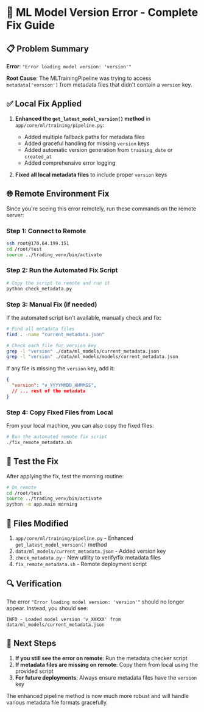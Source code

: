 # 🔧 ML Model Version Error - Complete Fix Guide

## 📋 Problem Summary

**Error**: `"Error loading model version: 'version'"`

**Root Cause**: The MLTrainingPipeline was trying to access `metadata['version']` from metadata files that didn't contain a `version` key.

## ✅ Local Fix Applied

1. **Enhanced the `get_latest_model_version()` method** in `app/core/ml/training/pipeline.py`:
   - Added multiple fallback paths for metadata files
   - Added graceful handling for missing `version` keys
   - Added automatic version generation from `training_date` or `created_at`
   - Added comprehensive error logging

2. **Fixed all local metadata files** to include proper `version` keys

## 🌐 Remote Environment Fix

Since you're seeing this error remotely, run these commands on the remote server:

### Step 1: Connect to Remote
```bash
ssh root@170.64.199.151
cd /root/test
source ../trading_venv/bin/activate
```

### Step 2: Run the Automated Fix Script
```bash
# Copy the script to remote and run it
python check_metadata.py
```

### Step 3: Manual Fix (if needed)
If the automated script isn't available, manually check and fix:

```bash
# Find all metadata files
find . -name "current_metadata.json"

# Check each file for version key
grep -l "version" ./data/ml_models/current_metadata.json
grep -l "version" ./data/ml_models/models/current_metadata.json
```

If any file is missing the `version` key, add it:

```json
{
  "version": "v_YYYYMMDD_HHMMSS",
  // ... rest of the metadata
}
```

### Step 4: Copy Fixed Files from Local
From your local machine, you can also copy the fixed files:

```bash
# Run the automated remote fix script
./fix_remote_metadata.sh
```

## 🧪 Test the Fix

After applying the fix, test the morning routine:

```bash
# On remote
cd /root/test
source ../trading_venv/bin/activate
python -m app.main morning
```

## 📁 Files Modified

1. `app/core/ml/training/pipeline.py` - Enhanced `get_latest_model_version()` method
2. `data/ml_models/current_metadata.json` - Added version key
3. `check_metadata.py` - New utility to verify/fix metadata files
4. `fix_remote_metadata.sh` - Remote deployment script

## 🔍 Verification

The error `"Error loading model version: 'version'"` should no longer appear. Instead, you should see:

```
INFO - Loaded model version 'v_XXXXX' from data/ml_models/current_metadata.json
```

## 🎯 Next Steps

1. **If you still see the error on remote**: Run the metadata checker script
2. **If metadata files are missing on remote**: Copy them from local using the provided script
3. **For future deployments**: Always ensure metadata files have the `version` key

The enhanced pipeline method is now much more robust and will handle various metadata file formats gracefully.
